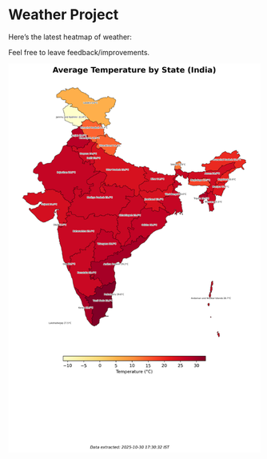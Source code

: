 # Weather Project

Here’s the latest heatmap of weather:

Feel free to leave feedback/improvements.

![India Heatmap](docs/assets/india_heatmap.png?v=035362)
